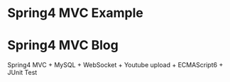 # Spring4 MVC Example
# Spring4 MVC Blog

Spring4 MVC + MySQL + WebSocket + Youtube upload + ECMAScript6 + JUnit Test




